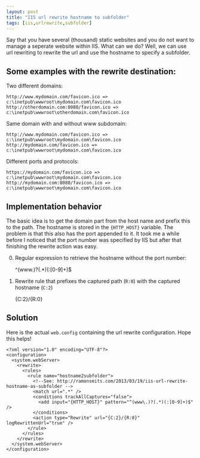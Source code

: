 ```yaml
---
layout: post
title: "IIS url rewrite hostname to subfolder"
tags: [iis,urlrewrite,subfolder]
---
```


Say that you have several (thousand) static websites and you do not want to manage a seperate website within IIS. What can we do? Well, we can use url rewriting to rewrite the url and use the hostname to specify a subfolder.

Some examples with the rewrite destination:
---

Two different domains:

	http://www.mydomain.com/favicon.ico => c:\inetpub\wwwroot\mydomain.com\favicon.ico
	http://otherdomain.com:8080/favicon.ico => c:\inetpub\wwwroot\otherdomain.com\favicon.ico

Same domain with and without www subdomain:

	http://www.mydomain.com/favicon.ico => c:\inetpub\wwwroot\mydomain.com\favicon.ico
	http://mydomain.com/favicon.ico => c:\inetpub\wwwroot\mydomain.com\favicon.ico

Different ports and protocols:

	https://mydomain.com/favicon.ico => c:\inetpub\wwwroot\mydomain.com\favicon.ico
	http://mydomain.com:8080/favicon.ico => c:\inetpub\wwwroot\mydomain.com\favicon.ico

Implementation behavior
---

The basic idea is to get the domain part from the host name and prefix this to the path. The hostname is stored in the `{HTTP_HOST}` variable. The problem is that this also has the port appended to it. It took me a while before I noticed that the port number was specified by IIS but after that finishing the rewrite action was easy.

0. Regular expression to retrieve the hostname without the port number:

	^(www\.)?(.*)(:[0-9]+)$

0. Rewrite rule that prefixes the captured path (`R:0`) with the captured hostname (`C:2`)

	{C:2}/{R:0}


Solution
---

Here is the actual `web.config` containing the url rewrite configuration. Hope this helps!

	<?xml version="1.0" encoding="UTF-8"?>
	<configuration>
	  <system.webServer>
	    <rewrite>
	      <rules>
	        <rule name="hostname2subfolder">
	          <!--See: http://ramonsmits.com/2013/03/19/iis-url-rewrite-hostname-as-subfolder -->
	          <match url=".*" />
	          <conditions trackAllCaptures="false">
	            <add input="{HTTP_HOST}" pattern="^(www\.)?(.*)(:[0-9]+)$" />
	          </conditions>
	          <action type="Rewrite" url="{C:2}/{R:0}" logRewrittenUrl="true" />
	        </rule>
	      </rules>
	    </rewrite>
	  </system.webServer>
	</configuration>

